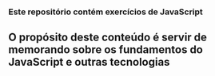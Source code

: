 ### Este repositório contém exercícios de JavaScript 
## O propósito deste conteúdo é servir de memorando sobre os fundamentos do JavaScript e outras tecnologias